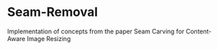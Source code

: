 # Seam-Removal
Implementation of concepts from the paper Seam Carving for Content-Aware Image Resizing 
